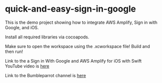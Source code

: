 # quick-and-easy-sign-in-google
This is the demo project showing how to integrate AWS Amplify, Sign in with Google, and iOS.

Install all required libraries via cocoapods.

Make sure to open the workspace using the .xcworkspace file! Build and then run!

Link to the a Sign in With Google and AWS Amplify for iOS with Swift YouTube video is [here](https://youtu.be/YawfQ39WYs8 "Sign in With Google and AWS Amplify for iOS with Swift")

Link to the Bumbleparrot channel is [here](https://www.youtube.com/channel/UCoIBpoU4p5XdptaoeD6RUIg "Bumbleparrot YouTube Channel")
